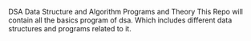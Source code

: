DSA
Data Structure and Algorithm Programs and Theory 
This Repo will contain all the basics program of dsa.
Which includes different data structures and programs related to it.
